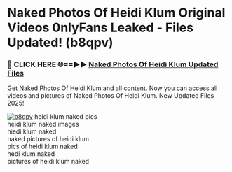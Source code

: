 # Naked Photos Of Heidi Klum Original Videos 0nlyFans Leaked - Files Updated! (b8qpv)

<h3>🔴 CLICK HERE 🌐==►► <a href="https://tinyurl.com/up5wt9bj" rel="nofollow">Naked Photos Of Heidi Klum Updated Files</a></h3>

Get Naked Photos Of Heidi Klum and all content. Now you can access all videos and pictures of Naked Photos Of Heidi Klum. New Updated Files 2025!

[![b8qpv](https://i.imgur.com/ABiUzMV.gif)](https://tinyurl.com/up5wt9bj)
heidi klum naked pics<br>
heidi klum naked images<br>
hiedi klum naked<br>
naked pictures of heidi klum<br>
pics of heidi klum naked<br>
hedi klum naked<br>
pictures of heidi klum naked